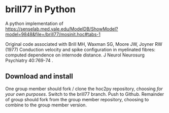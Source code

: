 # brill77 in Python

A python implementation of https://senselab.med.yale.edu/ModelDB/ShowModel?model=9848&file=/brill77/mosinit.hoc#tabs-1

Original code associated with Brill MH, Waxman SG, Moore JW, Joyner RW (1977) Conduction velocity and spike configuration in myelinated fibres: computed dependence on internode distance. J Neurol Neurosurg Psychiatry 40:769-74 .
## Download and install

One group member should fork / clone the hoc2py repository, choosing *for your own purposes*. Switch to the brill77 branch. Push to Github. Remainder of group should fork from the group member repository, choosing to combine to the group member version.

